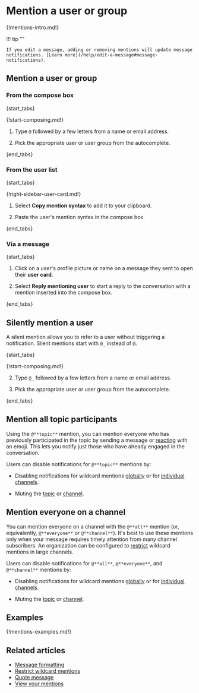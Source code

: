 # Mention a user or group

{!mentions-intro.md!}

!!! tip ""

    If you edit a message, adding or removing mentions will update message
    notifications. [Learn more](/help/edit-a-message#message-notifications).

## Mention a user or group

### From the compose box

{start_tabs}

{!start-composing.md!}

1. Type `@` followed by a few letters from a name or email address.

1. Pick the appropriate user or user group from the autocomplete.

{end_tabs}

### From the user list

{start_tabs}

{!right-sidebar-user-card.md!}

1. Select **Copy mention syntax** to add it to your clipboard.

1. Paste the user's mention syntax in the compose box.

{end_tabs}

### Via a message

{start_tabs}

1. Click on a user's profile picture or name on a message they sent
   to open their **user card**.

1. Select **Reply mentioning user** to start a reply to the conversation
   with a mention inserted into the compose box.

{end_tabs}

## Silently mention a user

A silent mention allows you to refer to a user without triggering a
notification. Silent mentions start with `@_` instead of `@`.

{start_tabs}

{!start-composing.md!}

2. Type `@_` followed by a few letters from a name or email address.

3. Pick the appropriate user or user group from the autocomplete.

{end_tabs}

## Mention all topic participants

Using the `@**topic**` mention, you can mention everyone who has previously
participated in the topic by sending a message or
[reacting](/help/emoji-reactions) with an emoji. This lets you notify just those
who have already engaged in the conversation.

Users can disable notifications for `@**topic**` mentions by:

- Disabling notifications for wildcard mentions
[globally](/help/dm-mention-alert-notifications) or for [individual
channels](/help/channel-notifications).

- Muting the [topic](/help/mute-a-topic) or [channel](/help/mute-a-channel).

## Mention everyone on a channel

You can mention everyone on a channel with the `@**all**` mention (or,
equivalently, `@**everyone**` or `@**channel**`). It's best to use these mentions
only when your message requires timely attention from many channel subscribers.
An organization can be configured to
[restrict](/help/restrict-wildcard-mentions) wildcard mentions in large channels.

Users can disable notifications for `@**all**`, `@**everyone**`, and
`@**channel**` mentions by:

- Disabling notifications for wildcard mentions
[globally](/help/dm-mention-alert-notifications) or for [individual
channels](/help/channel-notifications).

- Muting the [topic](/help/mute-a-topic) or [channel](/help/mute-a-channel).

## Examples

{!mentions-examples.md!}

## Related articles

* [Message formatting](/help/format-your-message-using-markdown)
* [Restrict wildcard mentions](/help/restrict-wildcard-mentions)
* [Quote message](/help/quote-or-forward-a-message)
* [View your mentions](/help/view-your-mentions)
